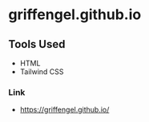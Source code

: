 # griffengel.github.io

## Tools Used

- HTML
- Tailwind CSS

### Link

- https://griffengel.github.io/
